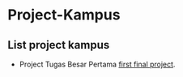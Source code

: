 

# Project-Kampus


## List project kampus
- Project Tugas Besar Pertama [first final project](https://github.com/dindatiwi/tubespertama).
